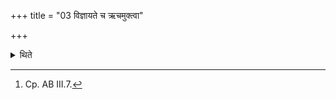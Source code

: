 +++
title = "03 विज्ञायते च ऋचमुक्त्वा"

+++

<details><summary>थिते</summary>

3. And it is known (from a Brāhmaṇa-text:) (The Hotr̥ utters om after having recited a verse; after having recited another verse he uters om. The same holds good further (also). (When it is said that he makes the Vaṣaṭ call interlinkingly with the verse[^1] it means that he utters Vaṣaṭ after the Yājyā (-verse).  

[^1]: Cp. AB III.7. 

</details>
